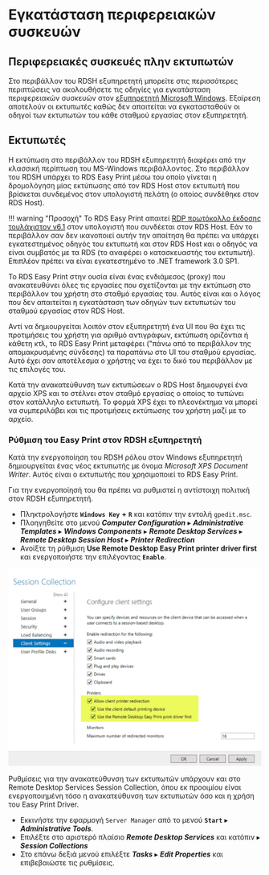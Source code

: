 # Εγκατάσταση περιφερειακών συσκευών

## Περιφερειακές συσκευές πλην εκτυπωτών

Στο περιβάλλον του RDSH εξυπηρετητή μπορείτε στις περισσότερες περιπτώσεις να ακολουθήσετε τις οδηγίες για εγκατάσταση περιφερειακών συσκευών στον [εξυπηρετητή Microsoft Windows](../2019/peripherals.md).
Εξαίρεση αποτελούν οι εκτυπωτές καθώς δεν απαιτείται να εγκατασταθούν οι οδηγοί των εκτυπωτών του κάθε σταθμού εργασίας στον εξυπηρετητή.

## Εκτυπωτές

Η εκτύπωση στο περιβάλλον του RDSH εξυπηρετητή διαφέρει από την κλασσική περίπτωση του MS-Windows περιβάλλοντος. Στο περιβάλλον του RDSH υπάρχει το RDS Easy Print μέσω του οποίο γίνεται η δρομολόγηση μίας εκτύπωσης από τον RDS Host στον εκτυπωτή που βρίσκεται συνδεμένος στον υπολογιστή πελάτη (ο οποίος συνδέθηκε στον RDS Host).

!!! warning "Προσοχή"
    Το RDS Easy Print απαιτεί [RDP πρωτόκολλο έκδοσης τουλάχιστον v6.1](requirements.md#rdp-versions) στον υπολογιστή που συνδέεται στον RDS Host. Εάν το περιβάλλον σαν δεν ικανοποιεί αυτήν την απαίτηση θα πρέπει να υπάρχει εγκατεστημένος οδηγός του εκτυπωτή και στον RDS Host και ο οδηγός να είναι συμβατός με τα RDS (το αναφέρει ο κατασκευαστής του εκτυπωτή). Επιπλέον πρέπει να είναι εγκατεστημένο το .NET framework 3.0 SP1.

Το RDS Easy Print στην ουσία είναι ένας ενδιάμεσος (proxy) που ανακατευθύνει όλες τις εργασίες που σχετίζονται με την εκτύπωση στο περιβάλλον του χρήστη στο σταθμό εργασίας του. Αυτός είναι και ο λόγος που δεν απαιτείται η εγκατάσταση των οδηγών των εκτυπωτών του σταθμού εργασίας στον RDS Host.

Αντί να δημιουργείται λοιπόν στον εξυπηρετητή ένα UI που θα έχει τις προτιμήσεις του χρήστη για αριθμό αντιγράφων, εκτύπωση οριζόντια ή κάθετη κτλ, το RDS Easy Print μεταφέρει ("πάνω από το περιβάλλον της απομακρυσμένης σύνδεσης) τα παραπάνω στο UI του σταθμού εργασίας. Αυτό έχει σαν αποτέλεσμα ο χρήστης να έχει το δικό του περιβάλλον με τις επιλογές του.

Κατά την ανακατεύθυνση των εκτυπώσεων ο RDS Host δημιουργεί ένα αρχείο XPS και το στέλνει στον σταθμό εργασίας ο οποίος το τυπώνει στον κατάλληλο εκτυπωτή. Το φορμά XPS έχει το πλεονέκτημα να μπορεί να συμπεριλάβει και τις προτιμήσεις εκτύπωσης του χρήστη μαζί με το αρχείο.

### Ρύθμιση του Easy Print στον RDSH εξυπηρετητή

Κατά την ενεργοποίηση του RDSH ρόλου στον Windows εξυπηρετητή δημιουργείται ένας νέος εκτυπωτής με όνομα *Microsoft XPS Document Writer*. Αυτός είναι ο εκτυπωτής που χρησιμοποιεί το RDS Easy Print.

Για την ενεργοποίησή του θα πρέπει να ρυθμιστεί η αντίστοιχη πολιτική στον RDSH εξυπηρετητή.

- Πληκτρολογήστε **`Windows Key`** **+** **`R`** και κατόπιν την εντολή `gpedit.msc`.
- Πλοηγηθείτε στο μενού  ***Computer Configuration*** ▸ ***Administrative Templates*** ▸ ***Windows Components*** ▸ ***Remote Desktop Services*** ▸ ***Remote Desktop Session Host*** ▸ ***Printer Redirection***
- Ανοίξτε τη ρύθμιση **Use Remote Desktop Easy Print printer driver first** και ενεργοποιήστε την επιλέγοντας **`Enable`**.

[![](easy-print.png)](easy-print.png)

Ρυθμίσεις για την ανακατεύθυνση των εκτυπωτών υπάρχουν και στο Remote Desktop Services Session Collection, όπου εκ προοιμίου είναι ενεργοποιημένη τόσο η ανακατεύθυνση των εκτυπωτών όσο και η χρήση του Easy Print Driver.

- Εκκινήστε την εφαρμογή `Server Manager` από το μενού **`Start`** ▸ ***Administrative Tools***.
- Επιλέξτε στο αριστερό πλαίσιο ***Remote Desktop Services*** και κατόπιν ▸ ***Session Collections***
- Στο επάνω δεξιά μενού επιλέξτε ***Tasks*** ▸ ***Edit Properties*** και επιβεβαιώστε τις ρυθμίσεις.

